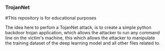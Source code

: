 ### TrojanNet
#This repository is for educational purposes

The idea here to perfom a TojanNet attack, is to create a simple python backdoor trojan application, which allows the attacker to run any command line on the victim's machine, this which allows the attacker to manipulate the training dataset of the deep learning model and all other files related to.
